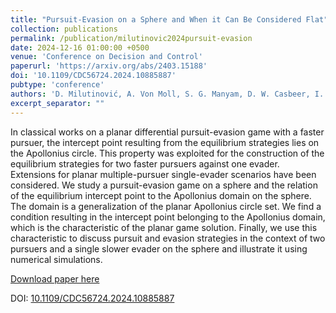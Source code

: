 ```yaml
---
title: "Pursuit-Evasion on a Sphere and When it Can Be Considered Flat"
collection: publications
permalink: /publication/milutinovic2024pursuit-evasion
date: 2024-12-16 01:00:00 +0500
venue: 'Conference on Decision and Control'
paperurl: 'https://arxiv.org/abs/2403.15188'
doi: '10.1109/CDC56724.2024.10885887'
pubtype: 'conference'
authors: 'D. Milutinović, A. Von Moll, S. G. Manyam, D. W. Casbeer, I. E. Weintraub, M. Pacther'
excerpt_separator: ""
---
```

In classical works on a planar differential pursuit-evasion game with a faster pursuer, the intercept point resulting from the equilibrium strategies lies on the Apollonius circle. This property was exploited for the construction of the equilibrium strategies for two faster pursuers against one evader. Extensions for planar multiple-pursuer single-evader scenarios have been considered. We study a pursuit-evasion game on a sphere and the relation of the equilibrium intercept point to the Apollonius domain on the sphere. The domain is a generalization of the planar Apollonius circle set. We find a condition resulting in the intercept point belonging to the Apollonius domain, which is the characteristic of the planar game solution. Finally, we use this characteristic to discuss pursuit and evasion strategies in the context of two pursuers and a single slower evader on the sphere and illustrate it using numerical simulations.

[Download paper here](https://arxiv.org/abs/2403.15188)

DOI: [10.1109/CDC56724.2024.10885887](https://doi.org/10.1109/CDC56724.2024.10885887)